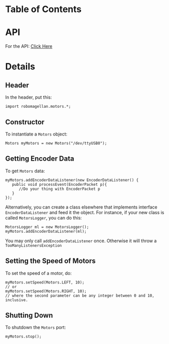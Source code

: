 # Table of Contents #


# API #
For the API: [Click Here](http://robomagellan.caltech.edu/api/motors/javadoc/)

# Details #

## Header ##
In the header, put this:
```
import robomagellan.motors.*;
```

## Constructor ##
To instantiate a `Motors` object:
```
Motors myMotors = new Motors("/dev/ttyUSB0");
```

## Getting Encoder Data ##
To get `Motors` data:
```
myMotors.addEncoderDataListener(new EncoderDataListener() {
   public void processEvent(EncoderPacket p){
      //Do your thing with EncoderPacket p
   }
});
```

Alternatively, you can create a class elsewhere that implements interface `EncoderDataListener` and feed it the object. For instance, if your new class is called `MotorsLogger`, you can do this:

```
MotorsLogger ml = new MotorsLogger();
myMotors.addEncoderDataListener(ml);
```

You may only call `addEncoderDataListener` once. Otherwise it will throw a `TooManyListenersException`

## Setting the Speed of Motors ##
To set the speed of a motor, do:

```
myMotors.setSpeed(Motors.LEFT, 10);
// or
myMotors.setSpeed(Motors.RIGHT, 10);
// where the second parameter can be any integer between 0 and 10, inclusive.
```

## Shutting Down ##
To shutdown the `Motors` port:
```
myMotors.stop();
```